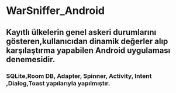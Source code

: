 # WarSniffer_Android
## Kayıtlı ülkelerin genel askeri durumlarını gösteren,kullanıcıdan dinamik değerler alıp karşılaştırma yapabilen Android uygulaması denemesidir.
### SQLite,Room DB, Adapter, Spinner, Activity, Intent ,Dialog,Toast  yapılarıyla yapılmıştır.
